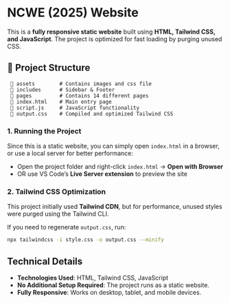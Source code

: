# NCWE (2025) Website

This is a **fully responsive static website** built using **HTML, Tailwind CSS, and JavaScript**. The project is optimized for fast loading by purging unused CSS.

## 📂 Project Structure

```📂 NCWE(2025)-Sidebar(Reload)
 📂 assets        # Contains images and css file
 📂 includes      # Sidebar & Footer
 📂 pages         # Contains 14 different pages
 📄 index.html    # Main entry page
 📄 script.js     # JavaScript functionality
 📄 output.css    # Compiled and optimized Tailwind CSS
```

### 1. Running the Project
Since this is a static website, you can simply open `index.html` in a browser, or use a local server for better performance:

- Open the project folder and right-click `index.html` → **Open with Browser**
- OR use VS Code’s **Live Server extension** to preview the site

### 2. Tailwind CSS Optimization
This project initially used **Tailwind CDN**, but for performance, unused styles were purged using the Tailwind CLI.

If you need to regenerate `output.css`, run:
```sh
npx tailwindcss -i style.css -o output.css --minify
```
##  Technical Details
- **Technologies Used**: HTML, Tailwind CSS, JavaScript
- **No Additional Setup Required**: The project runs as a static website.
- **Fully Responsive**: Works on desktop, tablet, and mobile devices.